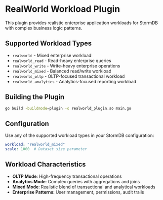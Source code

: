 # RealWorld Workload Plugin

This plugin provides realistic enterprise application workloads for StormDB with complex business logic patterns.

## Supported Workload Types

- `realworld` - Mixed enterprise workload 
- `realworld_read` - Read-heavy enterprise queries
- `realworld_write` - Write-heavy enterprise operations
- `realworld_mixed` - Balanced read/write workload
- `realworld_oltp` - OLTP-focused transactional workload
- `realworld_analytics` - Analytics-focused reporting workload

## Building the Plugin

```bash
go build -buildmode=plugin -o realworld_plugin.so main.go
```

## Configuration

Use any of the supported workload types in your StormDB configuration:

```yaml
workload: "realworld_mixed"
scale: 1000  # Dataset size parameter
```

## Workload Characteristics

- **OLTP Mode**: High-frequency transactional operations
- **Analytics Mode**: Complex queries with aggregations and joins
- **Mixed Mode**: Realistic blend of transactional and analytical workloads
- **Enterprise Patterns**: User management, permissions, audit trails
